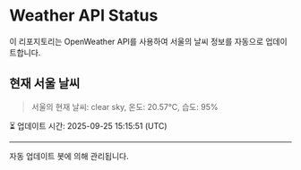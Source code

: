 
# Weather API Status

이 리포지토리는 OpenWeather API를 사용하여 서울의 날씨 정보를 자동으로 업데이트합니다.

## 현재 서울 날씨
> 서울의 현재 날씨: clear sky, 온도: 20.57°C, 습도: 95%

⏳ 업데이트 시간: 2025-09-25 15:15:51 (UTC)

---
자동 업데이트 봇에 의해 관리됩니다.
